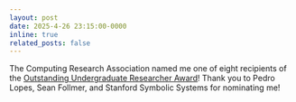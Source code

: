 ```yaml
---
layout: post
date: 2025-4-26 23:15:00-0000
inline: true
related_posts: false
---
```


The Computing Research Association named me one of eight recipients of the [Outstanding Undergraduate Researcher Award](https://cra.org/about/awards/outstanding-undergraduate-researcher-award/)! Thank you to Pedro Lopes, Sean Follmer, and Stanford Symbolic Systems for nominating me!
